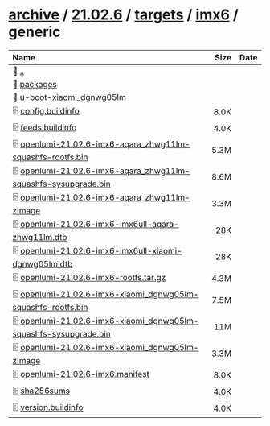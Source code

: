 ---
---

# [archive](/archive/) / [21.02.6](/archive/21.02.6/) / [targets](/archive/21.02.6/targets/) / [imx6](/archive/21.02.6/targets/imx6/) / generic


| Name | Size | Date |
|:---|---:|---|
| 📁 [..](../) | | |
| 📁 [packages](packages) | | |
| 📁 [u-boot-xiaomi_dgnwg05lm](u-boot-xiaomi_dgnwg05lm) | | |
| 🗄️ [config.buildinfo](./config.buildinfo) | 8.0K | |
| 🗄️ [feeds.buildinfo](./feeds.buildinfo) | 4.0K | |
| 🗄️ [openlumi-21.02.6-imx6-aqara_zhwg11lm-squashfs-rootfs.bin](./openlumi-21.02.6-imx6-aqara_zhwg11lm-squashfs-rootfs.bin) | 5.3M | |
| 🗄️ [openlumi-21.02.6-imx6-aqara_zhwg11lm-squashfs-sysupgrade.bin](./openlumi-21.02.6-imx6-aqara_zhwg11lm-squashfs-sysupgrade.bin) | 8.6M | |
| 🗄️ [openlumi-21.02.6-imx6-aqara_zhwg11lm-zImage](./openlumi-21.02.6-imx6-aqara_zhwg11lm-zImage) | 3.3M | |
| 🗄️ [openlumi-21.02.6-imx6-imx6ull-aqara-zhwg11lm.dtb](./openlumi-21.02.6-imx6-imx6ull-aqara-zhwg11lm.dtb) | 28K | |
| 🗄️ [openlumi-21.02.6-imx6-imx6ull-xiaomi-dgnwg05lm.dtb](./openlumi-21.02.6-imx6-imx6ull-xiaomi-dgnwg05lm.dtb) | 28K | |
| 🗄️ [openlumi-21.02.6-imx6-rootfs.tar.gz](./openlumi-21.02.6-imx6-rootfs.tar.gz) | 4.3M | |
| 🗄️ [openlumi-21.02.6-imx6-xiaomi_dgnwg05lm-squashfs-rootfs.bin](./openlumi-21.02.6-imx6-xiaomi_dgnwg05lm-squashfs-rootfs.bin) | 7.5M | |
| 🗄️ [openlumi-21.02.6-imx6-xiaomi_dgnwg05lm-squashfs-sysupgrade.bin](./openlumi-21.02.6-imx6-xiaomi_dgnwg05lm-squashfs-sysupgrade.bin) | 11M | |
| 🗄️ [openlumi-21.02.6-imx6-xiaomi_dgnwg05lm-zImage](./openlumi-21.02.6-imx6-xiaomi_dgnwg05lm-zImage) | 3.3M | |
| 🗄️ [openlumi-21.02.6-imx6.manifest](./openlumi-21.02.6-imx6.manifest) | 8.0K | |
| 🗄️ [sha256sums](./sha256sums) | 4.0K | |
| 🗄️ [version.buildinfo](./version.buildinfo) | 4.0K | |

